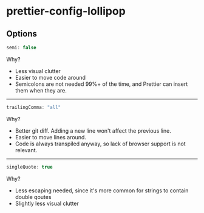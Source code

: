 # prettier-config-lollipop

## Options

```js
semi: false
```

Why?

 - Less visual clutter
 - Easier to move code around
 - Semicolons are not needed 99%+ of the time, and Prettier can insert them when they are.

---

```js
trailingComma: "all"
```

Why?

 - Better git diff. Adding a new line won't affect the previous line.
 - Easier to move lines around.
 - Code is always transpiled anyway, so lack of browser support is not relevant.

---

```js
singleQuote: true
```

Why?

 - Less escaping needed, since it's more common for strings to contain double qoutes
 - Slightly less visual clutter

